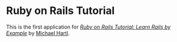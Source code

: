 # Ruby on Rails Tutorial

This is the first application for
[*Ruby on Rails Tutorial: Learn Rails by Example*](http://railstutorial.org/)
by [Michael Hartl](http://michaelhartl.com/).
